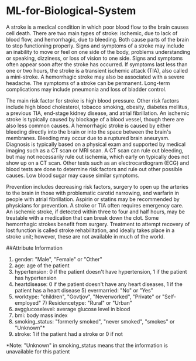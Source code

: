 # ML-for-Biological-System

A stroke is a medical condition in which poor blood flow to the brain causes cell death. There are two main types of stroke: ischemic, due to lack of blood flow, and hemorrhagic, due to 
bleeding. Both cause parts of the brain to stop functioning properly. Signs and symptoms of a stroke may include an inability to move or feel on one side of the body, problems understanding
 or speaking, dizziness, or loss of vision to one side. Signs and symptoms often appear soon after the stroke has occurred. If symptoms last less than one or two hours, the stroke is a 
transient ischemic attack (TIA), also called a mini-stroke. A hemorrhagic stroke may also be associated with a severe headache. The symptoms of a stroke can be permanent.
 Long-term complications may include pneumonia and loss of bladder control.

The main risk factor for stroke is high blood pressure. Other risk factors include high blood cholesterol, tobacco smoking, obesity, diabetes mellitus, a previous TIA,
 end-stage kidney disease, and atrial fibrillation. An ischemic stroke is typically caused by blockage of a blood vessel, though there are also less common causes.
 A hemorrhagic stroke is caused by either bleeding directly into the brain or into the space between the brain's membranes. Bleeding may occur due to a ruptured brain aneurysm.
 Diagnosis is typically based on a physical exam and supported by medical imaging such as a CT scan or MRI scan. A CT scan can rule out bleeding, but may not necessarily rule out ischemia,
 which early on typically does not show up on a CT scan. Other tests such as an electrocardiogram (ECG) and blood tests are done to determine risk factors and rule out other possible causes.
 Low blood sugar may cause similar symptoms.

Prevention includes decreasing risk factors, surgery to open up the arteries to the brain in those with problematic carotid narrowing, and warfarin in people with atrial fibrillation.
 Aspirin or statins may be recommended by physicians for prevention. A stroke or TIA often requires emergency care. An ischemic stroke, if detected within three to four and half hours,
 may be treatable with a medication that can break down the clot. Some hemorrhagic strokes benefit from surgery. Treatment to attempt recovery of lost function is called stroke 
rehabilitation, and ideally takes place in a stroke unit; however, these are not available in much of the world.

##Attribute Information

1) gender: "Male", "Female" or "Other"
2) age: age of the patient
3) hypertension: 0 if the patient doesn't have hypertension, 1 if the patient has hypertension
4) heartdisease: 0 if the patient doesn't have any heart diseases, 1 if the patient has a heart disease 5) evermarried: "No" or "Yes"
6) worktype: "children", "Govtjov", "Neverworked", "Private" or "Self-employed" 7) Residencetype: "Rural" or "Urban"
8) avgglucoselevel: average glucose level in blood
9) bmi: body mass index
10) smoking_status: "formerly smoked", "never smoked", "smokes" or "Unknown"*
11) stroke: 1 if the patient had a stroke or 0 if not

*Note: "Unknown" in smoking_status means that the information is unavailable for this patient 


